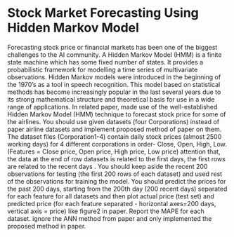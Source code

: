# Stock Market Forecasting Using Hidden Markov Model

Forecasting stock price or financial markets has been one of the biggest challenges to the AI community. A Hidden Markov Model (HMM) is a finite state machine which has some fixed
number of states. It provides a probabilistic framework for modelling a time series of multivariate
observations. Hidden Markov models were introduced in the beginning of the 1970’s as a tool in
speech recognition. This model based on statistical methods has become increasingly popular in
the last several years due to its strong mathematical structure and theoretical basis for use in a wide
range of applications.
In related paper, made use of the well-established Hidden Markov Model (HMM) technique to
forecast stock price for some of the airlines. You should use given datasets (four Corporations)
instead of paper airline datasets and implement proposed method of paper on them. The dataset files (Corporation1-4) contain daily stock prices (almost 2500 working days) for 4
different corporations in order- Close, Open, High, Low. (Features = Close price, Open price, High
price, Low price) attention that, the data at the end of row datasets is related to the first days,
the first rows are related to the recent days . You should keep aside the recent 200 observations
for testing (the first 200 rows of each dataset) and used rest of the observations for training the
model. You should predict the prices for the past 200 days, starting from the 200th day (200 recent
days) separated for each feature for all datasets and then plot actual price (test set) and predicted
price (for each feature separated - horizontal axes=200 days, vertical axis = price) like figure2 in
paper. Report the MAPE for each dataset. ignore the ANN method from paper and only
implemented the proposed method in paper.
